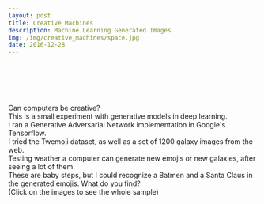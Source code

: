 ```yaml
---
layout: post
title: Creative Machines
description: Machine Learning Generated Images
img: /img/creative_machines/space.jpg
date: 2016-12-28
---
```

<div class="img_row">
  <a href="{{ site.baseurl }}/img/creative_machines/emojis_thumb.png"><img class="col two" src="{{ site.baseurl }}/img/creative_machines/emojis_thumb.png" alt=""></a>
  <a href="{{ site.baseurl }}/img/creative_machines/train.gif"><img class="col one" src="{{ site.baseurl }}/img/creative_machines/train.gif" alt=""></a>
</div>
<div class="img_row">
  <a href="{{ site.baseurl }}/img/creative_machines/space1.jpg"><img class="col one" src="{{ site.baseurl }}/img/creative_machines/space1.jpg" alt=""></a>
  <a href="{{ site.baseurl }}/img/creative_machines/space.gif"><img class="col one" src="{{ site.baseurl }}/img/creative_machines/space.gif" alt=""></a>
    <a href="{{ site.baseurl }}/img/creative_machines/space.jpg"><img class="col one" src="{{ site.baseurl }}/img/creative_machines/space.jpg" alt=""></a>
</div>
  <br/>
  <br/>

Can computers be creative?
<br/>
This is a small experiment with generative models in deep learning.
<br/>
I ran a Generative Adversarial Network implementation in Google's Tensorflow.
<br/>
I tried the Twemoji dataset, as well as a set of 1200 galaxy images from the web.
<br/>
Testing weather a computer can generate new emojis or new galaxies, after seeing a lot of them.
<br/>
These are baby steps, but I could recognize a Batmen and a Santa Claus in the generated emojis. What do you find?
<br/>
(Click on the images to see the whole sample)
